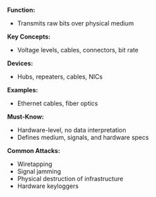 

**Function:**  
- Transmits raw bits over physical medium

**Key Concepts:**  
- Voltage levels, cables, connectors, bit rate

**Devices:**  
- Hubs, repeaters, cables, NICs

**Examples:**  
- Ethernet cables, fiber optics

**Must-Know:**  
- Hardware-level, no data interpretation  
- Defines medium, signals, and hardware specs

**Common Attacks:**  
- Wiretapping  
- Signal jamming  
- Physical destruction of infrastructure  
- Hardware keyloggers